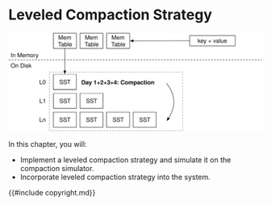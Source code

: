 # Leveled Compaction Strategy

![Chapter Overview](./lsm-tutorial/week2-01-overview.svg)

In this chapter, you will:

* Implement a leveled compaction strategy and simulate it on the compaction simulator.
* Incorporate leveled compaction strategy into the system.

{{#include copyright.md}}
